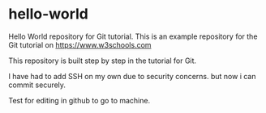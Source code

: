 # hello-world

Hello World repository for Git tutorial.
This is an example repository for the Git tutorial on
https://www.w3schools.com

This repository is built step by step in the tutorial for Git.

I have had to add SSH on my own due to security concerns. but now i can commit securely.

Test for editing in github to go to machine.
